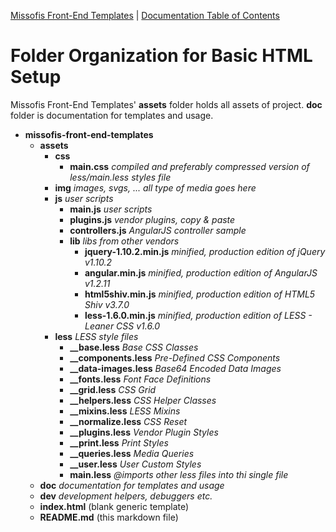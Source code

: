[Missofis Front-End Templates](http://missofis.com) | [Documentation Table of Contents](TOC.md)

# Folder Organization for Basic HTML Setup

Missofis Front-End Templates' __assets__ folder holds all assets of project. __doc__ folder is documentation for templates and usage.

* __missofis-front-end-templates__
    * __assets__
        * __css__
            * __main.css__ _compiled and preferably compressed version of less/main.less styles file_
        * __img__ _images, svgs, ... all type of media goes here_
        * __js__ _user scripts_
            * __main.js__ _user scripts_
            * __plugins.js__ _vendor plugins, copy & paste_
            * __controllers.js__ _AngularJS controller sample_
            * __lib__ _libs from other vendors_
                * __jquery-1.10.2.min.js__ _minified, production edition of jQuery v1.10.2_
                * __angular.min.js__ _minified, production edition of AngularJS v1.2.11_
                * __html5shiv.min.js__ _minified, production edition of HTML5 Shiv v3.7.0_
                * __less-1.6.0.min.js__ _minified, production edition of LESS - Leaner CSS v1.6.0_
        * __less__ _LESS style files_
            * __\_\_base.less__ _Base CSS Classes_
            * __\_\_components.less__ _Pre-Defined CSS Components_
            * __\_\_data-images.less__ _Base64 Encoded Data Images_
            * __\_\_fonts.less__ _Font Face Definitions_
            * __\_\_grid.less__ _CSS Grid_
            * __\_\_helpers.less__ _CSS Helper Classes_
            * __\_\_mixins.less__ _LESS Mixins_
            * __\_\_normalize.less__ _CSS Reset_
            * __\_\_plugins.less__ _Vendor Plugin Styles_
            * __\_\_print.less__ _Print Styles_
            * __\_\_queries.less__ _Media Queries_
            * __\_\_user.less__ _User Custom Styles_
            * __main.less__ _@imports other less files into thi single file_
    * __doc__ _documentation for templates and usage_
    * __dev__ _development helpers, debuggers etc._
    * __index.html__ (blank generic template)
    * __README.md__ (this markdown file)
    
